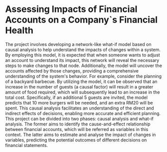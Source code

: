 # Assessing Impacts of Financial Accounts on a Company`s Financial Health
The project involves developing a network-like what-if model based on causal analysis to help understand the impacts of changes within a system. By employing this model, it is expected that when someone wants to adjust an account to understand its impact, this network will reveal the necessary steps to make changes to that node. Additionally, the model will uncover the accounts affected by those changes, providing a comprehensive understanding of the system's behavior. 
For example, consider the planning of a backyard barbecue. By utilizing the model, it can be observed that an increase in the number of guests (a causal factor) will result in a greater amount of food required, which will subsequently lead to an increase in the total cost. Specifically, if an additional 5 guests are invited, the model predicts that 10 more burgers will be needed, and an extra RM20 will be spent. This causal analysis facilitates an understanding of the direct and indirect effects of decisions, enabling more accurate and efficient planning.
This project can be divided into two phases: causal analysis and what-if analysis. The former aims to identify the cause-and-effect relationship between financial accounts, which will be referred as variables in this context. The latter aims to estimate and analyse the impact of changes in variables, predicting the potential outcomes of different decisions on financial statements. 

